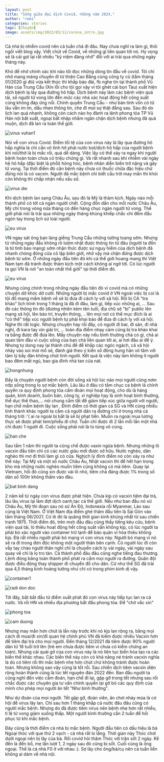 ```yaml
---
layout: post
title: "Sống giữa đại dịch Covid, những năm 202X,"
author: "remi"
categories: stories
tags: [Chuyện]
image: assets/img/2022/03/11/corona_intro.jpg
---
```


Cả nhà bị nhiễm covid nên cả tuần chả đi đâu. Nay chưa nghĩ ra làm gì, thôi ngồi viết blog vậy. Viết chút về Covid, về những gì liên quan tới nó. Hy vọng sẽ là cái gợi lại rất nhiều "kỷ niệm đáng nhớ" đối với ai trải qua những ngày tháng này.

Khó để nhớ chính xác khi nào tôi đọc những dòng tin đầu về covid. Tôi chỉ nhớ mang máng chuyến đi từ thiện Cao Bằng cùng công ty cũ (tầm tháng 01/2020 gì đó) vừa kết thúc thì khắp báo đài, fb nghe tin tại thành phố Vũ Hán của Trung Cẩu (Xin lỗi cho tôi gọi vậy vì tôi ghét cái bọn Tàu) xuất hiện dịch bệnh lạ lây qua đường hô hấp. Dịch bệnh này làm các bệnh viện quá tải, số người tử vong lớn đến mức các nhà xác hoạt động hết công suất cũng không đáp ứng nổi. Chính quyền Trung Cẩu - như bản tính vốn có từ lâu vẫn im ỉm, dấu nhẹn thông tin, che đi mọi sự thật đằng sau. Sau đó do lịch lan quá nhanh, không còn cách nào họ đành ra lệnh phong tỏa TP Vũ Hán nội bất xuất, ngoại bất nhập nhằm ngăn chặn dịch bệnh nhưng đã quá muộn, dịch đã lan ra toàn thế giới. 

![virus vuhan1]({{site.url}}/assets/img/2022/03/11/covid_start.png)

Nói về con virus Covid. Điểm tồi tệ của con virus này là lây qua đường hô hấp nghĩa là chỉ cần vô tình hít phải nước bọt/dịch hô hấp của người bệnh khi nói/thờ là bị mắc rồi, quá dễ dàng. Việc lây có thể xảy ra ngay khi người bệnh hoàn toàn chưa có triệu chứng gì. Và rất nhanh sau khi nhiễm vài ngày hệ hô hấp (đặc biệt là phổi) hỏng hóc, bệnh nhân diễn biến trở nặng và gây tử vong. Tại thời điểm đó căn bệnh này chưa có thuốc chữa đặc hiệu chứ đừng nói là có vacxin. Người đã mắc bệnh chỉ biết cầu trời may mắn thì khỏi còn không thì chấp nhận nếu xấu số.

![virus die]({{site.url}}/assets/img/2022/03/11/die.jpg)

Khi dịch bệnh lan sang Châu Âu, sau đó là Mỹ là thảm kịch. Ngày nào mỗi thành phố có tới cả ngàn người chết. Cộng đồn dần cho mỗi nước Châu Âu, Mỹ chỉ trong vòng nửa tháng có đến hàng chục ngàn người tử vong. Thế giới phải nói là trải qua những ngày tháng khủng khiếp chắc chỉ đếm đầu ngón tay trong lịch sử loài người.

![eu virus]({{site.url}}/assets/img/2022/03/11/uk.png)

VN ngay sát ông bạn láng giềng Trung Cẩu những tưởng toang sớm. Nhưng từ những ngày đầu không rõ lượm nhặt được thông tin từ đâu (người ta đồn là từ tình báo mạng) sớm nhận thức được sự nguy hiểm của dịch bệnh đã nhanh chóng đóng cửa cô lập biên giới, nhờ vậy mà chặn đứng được dịch bệnh từ sớm. Ở những ngày đầu tiên đó khi cả thế giới hoang mang thì Việt Nam tạm đã tránh được thảm kịch một cách không ai ngờ tới. Có lúc người ta gọi VN là nơi "an toàn nhất thế giới" tại thời điểm đó. 

![eu virus]({{site.url}}/assets/img/2022/03/11/vn_kydieu.png)

Nhưng cũng chính trong những ngày đầu tiên đó vì covid mà có những chuyện dở khóc dở cười. Những người bị mắc covid ở VN ngoài việc bị coi là tội đồ mang mầm bệnh về sẽ bị đưa đi cách ly với xã hội. Rồi bị CA "tra khảo" lịch trình trong 1 tháng là đã đi đâu, làm gì, tiếp xúc những ai, ... Sau đó các thông tin đó (đương nhiên kèm tên tuổi, địa chỉ) sẽ "bị" public lên mạng xã hội, lên báo trí, truyền thông, .. lên mọi nơi có thể mục đích là ai "có thể" tiếp xúc người bệnh tự phải khai báo để đưa đi cách ly với xã hội. Nghe thì rất logic. Nhưng chuyện hay rồi đây, có người đi bar, đi sàn, đi nhà nghỉ, đi kara tay vịn giải trí, ... toàn địa điểm nhạy cảm cũng bị tra khảo khai ra bằng được để đưa lên. Mấy chuyện này nếu bình thường chả có gì, chả ai quan tâm đâu vì cuộc sống của bạn chả liên quan tới ai, ai hơi đâu ai để ý. Nhưng tự dưng nay lại thành chủ đề để khắp các ngóc ngách, cả xã hội nhảy vào soi mói mổ sẻ, đánh giá theo ý kiến số đông hung hãn vô tâm với tâm lý bầy đàn không chút tình người. Kết quả là việc này làm không ít người bao đêm mất ngủ, bao gia đình nhà tan cửa nát.

![hongnhung]({{site.url}}/assets/img/2022/03/11/hongnhung.jpg)

Đấy là chuyện người bệnh còn đời sống xã hội lúc nào mọi người cũng nơm nớp sống trong lo sợ mắc bệnh. Lâu lâu ở đâu có tầm chục ca bệnh là chính quyền ra quy định phong tỏa cấm đoán mọi hoạt động, cho dù là hàng quán, kinh doanh, buôn bán, công ty, xí nghiệp hay là sinh hoạt bình thường, thể dục thể thao,... nói chung cấm tất để giảm tiếp xúc giữa người với người, hạn chế mầm bệnh lây lan . Đỉnh điểm có thời gian cả SG và HN cùng nhiều tỉnh thành khác người ta cấm cả người dân ra đường chỉ ở trong nhà cả tháng trời :'( ai ra ngoài bị bắt là sẽ bị phạt tiền. Muốn ra ngoài mua lương thực sẽ được phát tem/phiếu đi chợ. Tuần chỉ được đi 2 lần mỗi lần một nhà chỉ được 1 người đi. Cuộc sống phải nói là tù túng vô cùng.

![han che]({{site.url}}/assets/img/2022/03/11/hanche.jpg)

Sau tầm 1 năm thì người ta cũng chế được vaxin ngừa bệnh. Nhưng những lô vacxin đầu tiên chỉ có các nước giàu mới được sở hữu. Nước nghèo, dân nghèo thì mơ đi thôi làm gì có cửa. Nghịch lý đỉnh điểm nó còn xảy ra như thế này: Tại Mỹ và một số nước Châu Âu, Nhật vacxin thì để hết hạn trong kho mà những nước nghèo muốn tiêm cũng không có mà tiêm. Quay lại Vietnam, hồi đó cũng xin được vài lô nhỏ, tiêm chả đáng được 1% trong số dân số 100tr không thấm vào đâu. 

![bat binh dang]({{site.url}}/assets/img/2022/03/11/batbinhdang.png)

2 năm kể từ ngày con virus được phát hiện. Chưa kịp có vacxin tiêm đại trà, lâu lâu virus lại làm đợt dịch oanh tạc cả thế giới. Nếu như ban đầu nó xử Châu Âu, Mỹ thì đoạn sau nó sử Ấn Độ, Indonexia rồi Myanmar, Lào sau cùng là Việt Nam. Ở Việt Nam  địa điểm ghé thăm đầu tiên là Sài Gòn vào tầm tháng 06/2021. Có lẽ đó là quãng thời gian kinh khủng nhất từ sau chiến tranh 1975. Thời điểm đó, trên mxh đâu đâu cũng thấy tiếng kêu cứu, bệnh viện quá tải, lò thiêu hoạt động hết công suất vẫn không kịp, có lúc người ta phải bỏ xác người vào container trữ lạnh để bảo quản vì hỏa thiêu không kịp. Đã rất nhiều người phải bỏ mạng vì con virus này. Người bỏ mạng vì nó sẽ ra đi trong đơn độc không một người thân bên cạnh. Có người lúc đi còn vẫy tay chào người thân nghĩ chỉ là chuyến cách ly vài ngày, vài ngày sau quay về chỉ là lọ tro tàn. Cả thành phố đâu đâu cũng nghe tiếng đau thương. Lệnh đóng băng toàn thành phố phát ra cấm mọi người ra đường. Quân đội được điều động thay shipper đi chuyển đồ cho dân. Cứ như thế SG đã trải qua 4,5 tháng kinh hoàng tưởng như chỉ có trong phim kinh dị vậy.

![container1]({{site.url}}/assets/img/2022/03/11/container.jpg)

![radi don doc]({{site.url}}/assets/img/2022/03/11/dondoc2.png)


Tới đây, bắt bắt đầu từ điểm xuất phát đó con virus này tiếp tục lan ra cả nước. Và rồi HN và nhiều địa phương bắt đầu phong tỏa. Để "chờ vắc xin"

![phong toa]({{site.url}}/assets/img/2022/03/11/phongtoa.jpg)

![cam duong]({{site.url}}/assets/img/2022/03/11/camduong.jpeg)

 Nhưng may mắn hơn chút là lần này trước khi nó kịp lan rộng ra, bằng mọi cách đi mua/đi xin/đi quan hệ chính phủ VN đã kiếm được nhiều Vacxin hơn để tiêm đại trà cho mọi người. Đến tháng 12/2021 đã tiêm được 90% người dân từ 18 tuổi trở lên (trẻ em chưa được tiêm vì chưa có kiểm chứng an toàn). Nhưng cái quái gở của con virus này là nó liên tục biến hóa tạo ra các biến thể khác nhau. Các biến thể này còn có khả năng né tránh vacxin nghĩa là dù có tiêm rồi thì mắc bệnh nhẹ hơn chút chứ không tránh được hoàn toàn. Nhưng không sao vậy cũng là tốt rồi. Sau chiến dịch tiêm vacxin diện rộng hoàn thành cũng là lúc tết nguyên đán 2022 đến. Ban đầu người ta cũng nghĩ đến việc cấm đoán, hạn chế đi lại, gặp gỡ trong tết nhưng sau rồi chắc được các chuyên gia tư vấn chính quyền lại gỡ bỏ các quy định của mình cho phép mọi người ăn tết "Như bình thường". 

Như dự đoán của mọi người. Tết gặp gỡ, đoàn viên, ăn chơi nhảy múa là cơ hội để virus lây lan. Chỉ sau hơn 1 tháng khắp cả nước đâu đâu cũng có người mắc bệnh. Nhưng do đã được tiêm virus nên bệnh nhẹ hơn rất nhiều, tỉ lệ tử vong giảm xuống thấp. Một người bình thường cần 2 tuần để hồi phục từ khi mắc bệnh.

Đây cũng là thời điểm cả nhà bị mắc bệnh. Người đầu tiên có dấu hiệu là bà Ngoại thóc với que thử 2 vạch - cả nhà rất lo lắng. Thời gian này Thóc chơi dưới ngoại nên bị lây của bà. Rồi covid hỏi thăm Thóc với trận sốt 2 ngày. Kế đến là đến bố, mẹ lần lượt 1, 2 ngày sau đó cũng bị sốt. Cuối cùng là ông ngoại. Thế là cả nhà F0 ở với nhau :). Sợ lây cho ông/bà/cụ nên cả tuần liền không ai dám về nhà nội.









